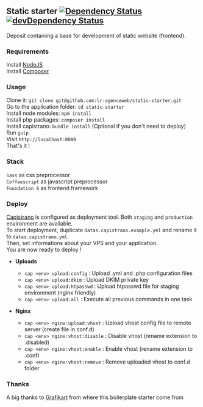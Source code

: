 ## Static starter [![Dependency Status](https://david-dm.org/lr-agenceweb/static-starter.svg?style=flat-square)](https://david-dm.org/lr-agenceweb/static-starter) [![devDependency Status](https://david-dm.org/lr-agenceweb/static-starter/dev-status.svg?style=flat-square)](https://david-dm.org/lr-agenceweb/static-starter#info=devDependencies)

Deposit containing a base for development of static website (frontend).  

### Requirements
Install [NodeJS](https://nodejs.org/en/)  
Install [Composer](https://getcomposer.org/download/)  

### Usage
Clone it: `git clone git@github.com:lr-agenceweb/static-starter.git`  
Go to the application folder: `cd static-starter`  
Install node modules: `npm install`  
Install php packages: `composer install`  
Install capistrano: `bundle install` (Optional if you don't need to deploy)  
Run `gulp`  
Visit `http://localhost:8080`  
That's it !  

### Stack
`Sass` as css preprocessor  
`Coffeescript` as javascript preprocessor  
`Foundation 6` as frontend framework  

### Deploy
[Capistrano](https://capistranorb.com) is configured as deployment tool. Both `staging` and `production` environment are available.  
To start deployment, duplicate `datas.capistrano.example.yml` and rename it to `datas.capistrano.yml`.  
Then, set informations about your VPS and your application.  
You are now ready to deploy !

* **Uploads**  
  * `cap <env> upload:config` : Upload .yml and .php configuration files
  * `cap <env> upload:dkim` : Upload DKIM private key
  * `cap <env> upload:htpasswd` : Upload htpasswd file for staging environment (nginx friendly)
  * `cap <env> upload:all` : Execute all previous commands in one task

* **Nginx**  
  * `cap <env> nginx:upload:vhost` : Upload vhost config file to remote server (create file in conf.d)
  * `cap <env> nginx:vhost:disable` : Disable vhost (rename extension to .disabled)
  * `cap <env> nginx:vhost:enable` : Enable vhost (rename extension to .conf)
  * `cap <env> nginx:vhost:remove` : Remove uploaded vhost to conf.d folder

### Thanks
A big thanks to [Grafikart](http://grafikart.fr) from where this boilerplate starter come from